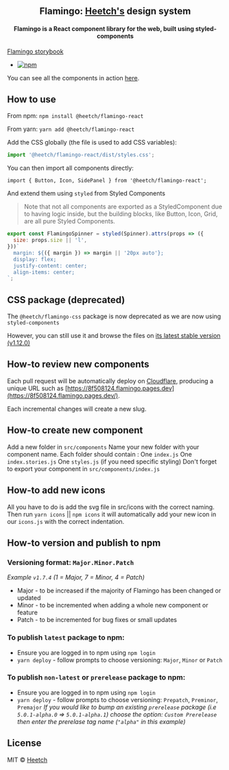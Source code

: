 <div align="center">

## Flamingo: [Heetch's](https://www.heetch.com/) design system

#### Flamingo is a React component library for the web, built using styled-components

</div>

[Flamingo storybook](https://flamingo.pages.dev)

- [![npm](https://img.shields.io/npm/v/@heetch/flamingo-react.svg?label=@heetch/flamingo-react)](https://www.npmjs.com/package/@heetch/flamingo-react)

You can see all the components in action [here](https://flamingo.pages.dev).

## How to use

From npm:
`npm install @heetch/flamingo-react`

From yarn:
`yarn add @heetch/flamingo-react`

Add the CSS globally (the file is used to add CSS variables):

```javascript
import '@heetch/flamingo-react/dist/styles.css';
```

You can then import all components directly:

```
import { Button, Icon, SidePanel } from '@heetch/flamingo-react';
```

And extend them using `styled` from Styled Components

> Note that not all components are exported as a StyledComponent due to having logic inside,
> but the building blocks, like Button, Icon, Grid, are all pure Styled Components.

```jsx
export const FlamingoSpinner = styled(Spinner).attrs(props => ({
  size: props.size || 'l',
}))`
  margin: ${({ margin }) => margin || '20px auto'};
  display: flex;
  justify-content: center;
  align-items: center;
`;
```

## CSS package (deprecated)

The `@heetch/flamingo-css` package is now deprecated as we are now using `styled-components`

However, you can still use it and browse the files on [its latest stable version (v1.12.0)](https://github.com/heetch/flamingo/tree/v1.12.0/packages/css)

## How-to review new components

Each pull request will be automatically deploy on [Cloudflare](https://pages.cloudflare.com/),
producing a unique URL such as [https://8f508124.flamingo.pages.dev](https://8f508124.flamingo.pages.dev/).

Each incremental changes will create a new slug.

## How-to create new component

Add a new folder in `src/components`
Name your new folder with your component name.
Each folder should contain :
One `index.js`
One `index.stories.js`
One `styles.js` (if you need specific styling)
Don't forget to export your component in `src/components/index.js`

## How-to add new icons

All you have to do is add the svg file in src/icons with the correct naming.
Then run
`yarn icons` || `npm icons`
it will automatically add your new icon in our `icons.js` with the correct indentation.

## How-to version and publish to npm
### Versioning format: `Major.Minor.Patch`
*Example `v1.7.4` (1 = Major, 7 = Minor, 4 = Patch)*

- Major - to be increased if the majority of Flamingo has been changed or updated
- Minor - to be incremented when adding a whole new component or feature
- Patch - to be incremented for bug fixes or small updates

### To publish `latest` package to npm:

 - Ensure you are logged in to npm using `npm login`
 - `yarn deploy` - follow prompts to choose versioning: `Major`, `Minor` or `Patch`

### To publish `non-latest` or `prerelease` package to npm:

 - Ensure you are logged in to npm using `npm login`
 - `yarn deploy` - follow prompts to choose versioning: `Prepatch`, `Preminor`, `Premajor`
 *If you would like to bump an existing `prerelease` package (i.e `5.0.1-alpha.0` => `5.0.1-alpha.1`)
 choose the option: `Custom Prerelease` then enter the prerelase tag name (`"alpha"` in this example)*


## License
MIT © [Heetch](https://github.com/heetch)
